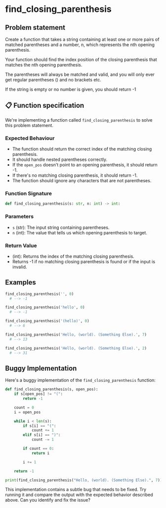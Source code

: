 # find_closing_parenthesis

## Problem statement

Create a function that takes a string containing at least one or more pairs of matched parentheses and a number, n, which represents the nth opening parenthesis.

Your function should find the index position of the closing parenthesis that matches the nth opening parenthesis.

The parentheses will always be matched and valid, and you will only ever get regular parentheses () and no brackets etc.

If the string is empty or no number is given, you should return -1

## 📋 Function specification

We're implementing a function called `find_closing_parenthesis` to solve this problem statement.

### Expected Behaviour

- The function should return the correct index of the matching closing parenthesis.
- It should handle nested parentheses correctly.
- If the `open_pos` doesn't point to an opening parenthesis, it should return -1.
- If there's no matching closing parenthesis, it should return -1.
- The function should ignore any characters that are not parentheses.

### Function Signature

```python
def find_closing_parenthesis(s: str, n: int) -> int:
```

### Parameters

- `s` (str): The input string containing parentheses.
- `n` (int): The value that tells us which opening parenthesis to target.

### Return Value

- (int): Returns the index of the matching closing parenthesis.
- Returns -1 if no matching closing parenthesis is found or if the input is invalid.

## Examples

```python
find_closing_parenthesis('', 0)
  # --> -1

find_closing_parenthesis('hello', 0)
  # --> -1

find_closing_parenthesis('(hello)', 0)
  # --> 6

find_closing_parenthesis('Hello, (world). (Something Else).', 7)
  # --> 13

find_closing_parenthesis('Hello, (world). (Something Else).', 2)
  # --> 31
```

## Buggy Implementation

Here's a buggy implementation of the `find_closing_parenthesis` function:

```python
def find_closing_parenthesis(s, open_pos):
    if s[open_pos] != "(":
        return -1

    count = 0
    i = open_pos

    while i < len(s):
        if s[i] == "(":
            count += 1
        elif s[i] == ")":
            count -= 1

        if count == 0:
            return i

        i += 1

    return -1

print(find_closing_parenthesis("Hello, (world). (Something Else).", 7))  # should return 13
```

This implementation contains a subtle bug that needs to be fixed. Try running it and compare the output with the expected behavior described above. Can you identify and fix the issue?
